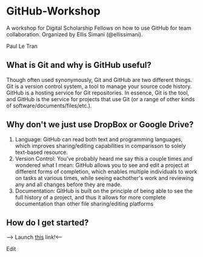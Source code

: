# GitHub-Workshop
A workshop for Digital Scholarship Fellows on how to use GitHub for team collaboration. Organized by Ellis Simani (@ellissimani). 

Paul Le Tran

## What is Git and why is GitHub useful?
Though often used synonymously, Git and GitHub are two different things. Git is a version control system, a tool to manage your source code history. GitHub is a hosting service for Git repositories. In essence, Git is the tool, and GitHub is the service for projects that use Git (or a range of other kinds of software/documents/files/etc.). 

## Why don't we just use DropBox or Google Drive? 
1. Language: GitHub can read both text and programming languages, which improves sharing/editing capabilities in comparisson to solely text-based resource. 
2. Version Control: You've probably heard me say this a couple times and wondered what I mean: GitHub allows you to see and edit a project at different forms of completion, which enables multiple individuals to work on tasks at various times, while seeing eachother's work and reviewing any and all changes before they are made. 
3. Documentation: GitHub is built on the principle of being able to see the full history of a project, and thus it allows for more complete documentation than other file sharing/editing platforms 

## How do I get started? 
--> Launch [this][this] link!<--

[this]: https://guides.github.com/activities/hello-world/#what

Edit
